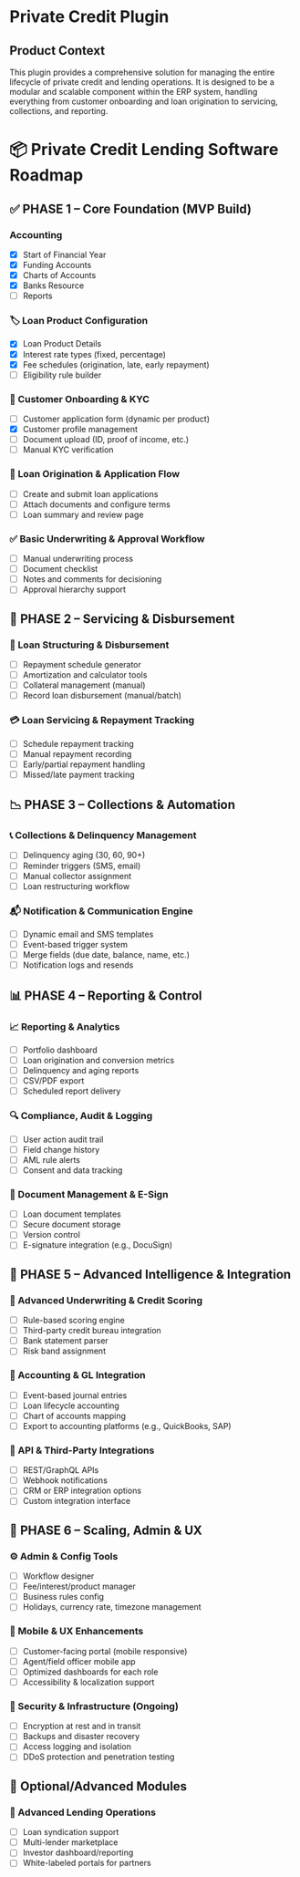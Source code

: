 # Private Credit Plugin

## Product Context

This plugin provides a comprehensive solution for managing the entire lifecycle of private credit and lending operations. It is designed to be a modular and scalable component within the ERP system, handling everything from customer onboarding and loan origination to servicing, collections, and reporting.

# 📦 Private Credit Lending Software Roadmap

## ✅ PHASE 1 – Core Foundation (MVP Build)

### Accounting

- [x] Start of Financial Year
- [x] Funding Accounts
- [x] Charts of Accounts
- [x] Banks Resource
- [ ] Reports

### 🏷️ Loan Product Configuration

- [x] Loan Product Details
- [x] Interest rate types (fixed, percentage)
- [x] Fee schedules (origination, late, early repayment)
- [ ] Eligibility rule builder

### 🧾 Customer Onboarding & KYC

- [ ] Customer application form (dynamic per product)
- [x] Customer profile management
- [ ] Document upload (ID, proof of income, etc.)
- [ ] Manual KYC verification

### 📝 Loan Origination & Application Flow

- [ ] Create and submit loan applications
- [ ] Attach documents and configure terms
- [ ] Loan summary and review page

### ✅ Basic Underwriting & Approval Workflow

- [ ] Manual underwriting process
- [ ] Document checklist
- [ ] Notes and comments for decisioning
- [ ] Approval hierarchy support

## 💸 PHASE 2 – Servicing & Disbursement

### 💼 Loan Structuring & Disbursement

- [ ] Repayment schedule generator
- [ ] Amortization and calculator tools
- [ ] Collateral management (manual)
- [ ] Record loan disbursement (manual/batch)

### 💳 Loan Servicing & Repayment Tracking

- [ ] Schedule repayment tracking
- [ ] Manual repayment recording
- [ ] Early/partial repayment handling
- [ ] Missed/late payment tracking

## 📉 PHASE 3 – Collections & Automation

### 📞 Collections & Delinquency Management

- [ ] Delinquency aging (30, 60, 90+)
- [ ] Reminder triggers (SMS, email)
- [ ] Manual collector assignment
- [ ] Loan restructuring workflow

### 📬 Notification & Communication Engine

- [ ] Dynamic email and SMS templates
- [ ] Event-based trigger system
- [ ] Merge fields (due date, balance, name, etc.)
- [ ] Notification logs and resends

## 📊 PHASE 4 – Reporting & Control

### 📈 Reporting & Analytics

- [ ] Portfolio dashboard
- [ ] Loan origination and conversion metrics
- [ ] Delinquency and aging reports
- [ ] CSV/PDF export
- [ ] Scheduled report delivery

### 🔍 Compliance, Audit & Logging

- [ ] User action audit trail
- [ ] Field change history
- [ ] AML rule alerts
- [ ] Consent and data tracking

### 📄 Document Management & E-Sign

- [ ] Loan document templates
- [ ] Secure document storage
- [ ] Version control
- [ ] E-signature integration (e.g., DocuSign)

## 🧠 PHASE 5 – Advanced Intelligence & Integration

### 🤖 Advanced Underwriting & Credit Scoring

- [ ] Rule-based scoring engine
- [ ] Third-party credit bureau integration
- [ ] Bank statement parser
- [ ] Risk band assignment

### 📘 Accounting & GL Integration

- [ ] Event-based journal entries
- [ ] Loan lifecycle accounting
- [ ] Chart of accounts mapping
- [ ] Export to accounting platforms (e.g., QuickBooks, SAP)

### 🔌 API & Third-Party Integrations

- [ ] REST/GraphQL APIs
- [ ] Webhook notifications
- [ ] CRM or ERP integration options
- [ ] Custom integration interface

## 🧱 PHASE 6 – Scaling, Admin & UX

### ⚙️ Admin & Config Tools

- [ ] Workflow designer
- [ ] Fee/interest/product manager
- [ ] Business rules config
- [ ] Holidays, currency rate, timezone management

### 📱 Mobile & UX Enhancements

- [ ] Customer-facing portal (mobile responsive)
- [ ] Agent/field officer mobile app
- [ ] Optimized dashboards for each role
- [ ] Accessibility & localization support

### 🔐 Security & Infrastructure (Ongoing)

- [ ] Encryption at rest and in transit
- [ ] Backups and disaster recovery
- [ ] Access logging and isolation
- [ ] DDoS protection and penetration testing

## 🧩 Optional/Advanced Modules

### 💼 Advanced Lending Operations

- [ ] Loan syndication support
- [ ] Multi-lender marketplace
- [ ] Investor dashboard/reporting
- [ ] White-labeled portals for partners
